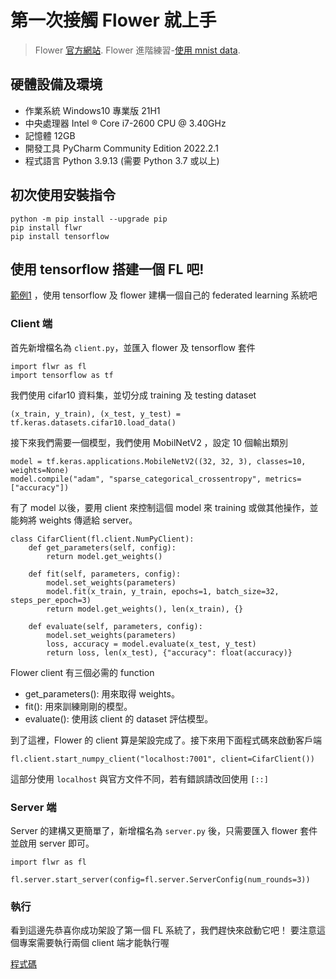 # 第一次接觸 Flower 就上手
> Flower [官方網站](https://flower.dev/).
> Flower 進階練習-[使用 mnist data](https://hackmd.io/@GvGUX7NOQlezhmIjgNA4tw/ry6DqV4bs).
## 硬體設備及環境
- 作業系統 Windows10 專業版 21H1
- 中央處理器 Intel ® Core i7-2600 CPU @ 3.40GHz
- 記憶體 12GB
- 開發工具 PyCharm Community Edition 2022.2.1
- 程式語言 Python 3.9.13 (需要 Python 3.7 或以上)


## 初次使用安裝指令
```
python -m pip install --upgrade pip 
pip install flwr
pip install tensorflow
```

## 使用 tensorflow 搭建一個 FL 吧!
[範例1](https://flower.dev/docs/quickstart-tensorflow.html) ，使用 tensorflow 及 flower 建構一個自己的 federated learning 系統吧
### Client 端
首先新增檔名為 `client.py`，並匯入 flower 及 tensorflow 套件
```python=
import flwr as fl
import tensorflow as tf
```
我們使用 cifar10 資料集，並切分成 training 及 testing dataset
```python=
(x_train, y_train), (x_test, y_test) = tf.keras.datasets.cifar10.load_data()
```

接下來我們需要一個模型，我們使用 MobilNetV2 ，設定 10 個輸出類別
```python=
model = tf.keras.applications.MobileNetV2((32, 32, 3), classes=10, weights=None)
model.compile("adam", "sparse_categorical_crossentropy", metrics=["accuracy"])
```

有了 model 以後，要用 client 來控制這個 model 來 training 或做其他操作，並能夠將 weights 傳遞給 server。
```python=
class CifarClient(fl.client.NumPyClient):
    def get_parameters(self, config):
        return model.get_weights()

    def fit(self, parameters, config):
        model.set_weights(parameters)
        model.fit(x_train, y_train, epochs=1, batch_size=32, steps_per_epoch=3)
        return model.get_weights(), len(x_train), {}

    def evaluate(self, parameters, config):
        model.set_weights(parameters)
        loss, accuracy = model.evaluate(x_test, y_test)
        return loss, len(x_test), {"accuracy": float(accuracy)}
```
Flower client 有三個必需的 function
- get_parameters(): 用來取得 weights。
- fit(): 用來訓練剛剛的模型。
- evaluate(): 使用該 client 的 dataset 評估模型。

到了這裡，Flower 的 client 算是架設完成了。接下來用下面程式碼來啟動客戶端

```python=2
fl.client.start_numpy_client("localhost:7001", client=CifarClient())
```
這部分使用 `localhost` 與官方文件不同，若有錯誤請改回使用 `[::]`

### Server 端
Server 的建構又更簡單了，新增檔名為 `server.py` 後，只需要匯入 flower 套件並啟用 server 即可。

```python=
import flwr as fl

fl.server.start_server(config=fl.server.ServerConfig(num_rounds=3))
```
### 執行
看到這邊先恭喜你成功架設了第一個 FL 系統了，我們趕快來啟動它吧！
要注意這個專案需要執行兩個 client 端才能執行喔


[程式碼](https://github.com/sheway/Flower)
